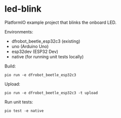 # led-blink

PlatformIO example project that blinks the onboard LED.

Environments:
- dfrobot_beetle_esp32c3 (existing)
- uno (Arduino Uno)
- esp32dev (ESP32 Dev)
- native (for running unit tests locally)

Build:

    pio run -e dfrobot_beetle_esp32c3

Upload:

    pio run -e dfrobot_beetle_esp32c3 -t upload

Run unit tests:

    pio test -e native
